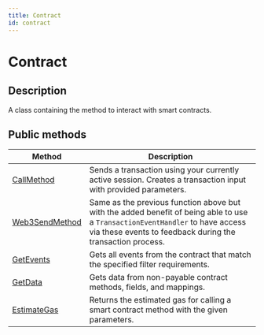 ```yaml
---
title: Contract
id: contract
---
```


# Contract

## Description

A class containing the method to interact with smart contracts.

## Public methods

| Method                                                       | Description                                    |
|--------------------------------------------------------------|------------------------------------------------|
| [CallMethod](/game/unity/api-reference/contract/call-method) | Sends a transaction using your currently active session. Creates a transaction input with provided parameters. |
| [Web3SendMethod](/game/unity/api-reference/contract/web3-send-method) | Same as the previous function above but with the added benefit of being able to use a `TransactionEventHandler` to have access via these events to feedback during the transaction process. |
| [GetEvents](/game/unity/api-reference/contract/get-events) | Gets all events from the contract that match the specified filter requirements. |
| [GetData](/game/unity/api-reference/contract/get-data) | Gets data from non-payable contract methods, fields, and mappings. |
| [EstimateGas](/game/unity/api-reference/contract/estimate-gas) | Returns the estimated gas for calling a smart contract method with the given parameters. |

